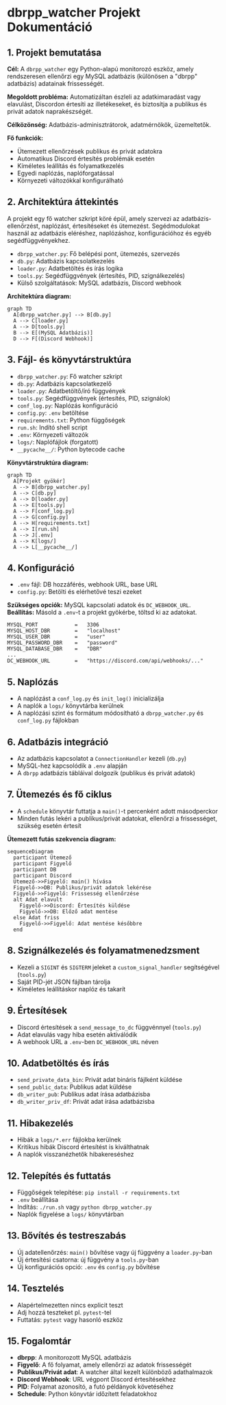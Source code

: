# dbrpp_watcher Projekt Dokumentáció

## 1. Projekt bemutatása

**Cél:** A `dbrpp_watcher` egy Python-alapú monitorozó eszköz, amely rendszeresen ellenőrzi egy MySQL adatbázis (különösen a "dbrpp" adatbázis) adatainak frissességét.

**Megoldott probléma:** Automatizáltan észleli az adatkimaradást vagy elavulást, Discordon értesíti az illetékeseket, és biztosítja a publikus és privát adatok naprakészségét.  

**Célközönség:** Adatbázis-adminisztrátorok, adatmérnökök, üzemeltetők.  

**Fő funkciók:**
- Ütemezett ellenőrzések publikus és privát adatokra
- Automatikus Discord értesítés problémák esetén
- Kíméletes leállítás és folyamatkezelés
- Egyedi naplózás, naplóforgatással
- Környezeti változókkal konfigurálható

## 2. Architektúra áttekintés

A projekt egy fő watcher szkript köré épül, amely szervezi az adatbázis-ellenőrzést, naplózást, értesítéseket és ütemezést. Segédmodulokat használ az adatbázis eléréshez, naplózáshoz, konfigurációhoz és egyéb segédfüggvényekhez.

- `dbrpp_watcher.py`: Fő belépési pont, ütemezés, szervezés
- `db.py`: Adatbázis kapcsolatkezelés
- `loader.py`: Adatbetöltés és írás logika
- `tools.py`: Segédfüggvények (értesítés, PID, szignálkezelés)
- Külső szolgáltatások: MySQL adatbázis, Discord webhook

**Architektúra diagram:**

```mermaid
graph TD
  A[dbrpp_watcher.py] --> B[db.py]
  A --> C[loader.py]
  A --> D[tools.py]
  B --> E[(MySQL Adatbázis)]
  D --> F[(Discord Webhook)]
```

## 3. Fájl- és könyvtárstruktúra

- `dbrpp_watcher.py`: Fő watcher szkript
- `db.py`: Adatbázis kapcsolatkezelő
- `loader.py`: Adatbetöltő/író függvények
- `tools.py`: Segédfüggvények (értesítés, PID, szignálok)
- `conf_log.py`: Naplózás konfiguráció
- `config.py`: `.env` betöltése
- `requirements.txt`: Python függőségek
- `run.sh`: Indító shell script
- `.env`: Környezeti változók
- `logs/`: Naplófájlok (forgatott)
- `__pycache__/`: Python bytecode cache

**Könyvtárstruktúra diagram:**

```mermaid
graph TD
  A[Projekt gyökér]
  A --> B[dbrpp_watcher.py]
  A --> C[db.py]
  A --> D[loader.py]
  A --> E[tools.py]
  A --> F[conf_log.py]
  A --> G[config.py]
  A --> H[requirements.txt]
  A --> I[run.sh]
  A --> J[.env]
  A --> K[logs/]
  A --> L[__pycache__/]
```

## 4. Konfiguráció

- `.env` fájl: DB hozzáférés, webhook URL, base URL
- `config.py`: Betölti és elérhetővé teszi ezeket

**Szükséges opciók:** MySQL kapcsolati adatok és `DC_WEBHOOK_URL`.  
**Beállítás:** Másold a `.env`-t a projekt gyökérbe, töltsd ki az adatokat.

```env
MYSQL_PORT            =   3306
MYSQL_HOST_DBR        =   "localhost"
MYSQL_USER_DBR        =   "user"
MYSQL_PASSWORD_DBR    =   "password"
MYSQL_DATABASE_DBR    =   "DBR"
...
DC_WEBHOOK_URL        =   "https://discord.com/api/webhooks/..."
```

## 5. Naplózás

- A naplózást a `conf_log.py` és `init_log()` inicializálja
- A naplók a `logs/` könyvtárba kerülnek
- A naplózási szint és formátum módosítható a `dbrpp_watcher.py` és `conf_log.py` fájlokban

## 6. Adatbázis integráció

- Az adatbázis kapcsolatot a `ConnectionHandler` kezeli (`db.py`)
- MySQL-hez kapcsolódik a `.env` alapján
- A `dbrpp` adatbázis tábláival dolgozik (publikus és privát adatok)

## 7. Ütemezés és fő ciklus

- A `schedule` könyvtár futtatja a `main()`-t percenként adott másodperckor
- Minden futás lekéri a publikus/privát adatokat, ellenőrzi a frissességet, szükség esetén értesít

**Ütemezett futás szekvencia diagram:**

```mermaid
sequenceDiagram
  participant Ütemező
  participant Figyelő
  participant DB
  participant Discord
  Ütemező->>Figyelő: main() hívása
  Figyelő->>DB: Publikus/privát adatok lekérése
  Figyelő->>Figyelő: Frissesség ellenőrzése
  alt Adat elavult
    Figyelő->>Discord: Értesítés küldése
    Figyelő->>DB: Előző adat mentése
  else Adat friss
    Figyelő->>Figyelő: Adat mentése későbbre
  end
```

## 8. Szignálkezelés és folyamatmenedzsment

- Kezeli a `SIGINT` és `SIGTERM` jeleket a `custom_signal_handler` segítségével (`tools.py`)
- Saját PID-jét JSON fájlban tárolja
- Kíméletes leállításkor naplóz és takarít

## 9. Értesítések

- Discord értesítések a `send_message_to_dc` függvénnyel (`tools.py`)
- Adat elavulás vagy hiba esetén aktiválódik
- A webhook URL a `.env`-ben `DC_WEBHOOK_URL` néven

## 10. Adatbetöltés és írás

- `send_private_data_bin`: Privát adat bináris fájlként küldése
- `send_public_data`: Publikus adat küldése
- `db_writer_pub`: Publikus adat írása adatbázisba
- `db_writer_priv_df`: Privát adat írása adatbázisba

## 11. Hibakezelés

- Hibák a `logs/*.err` fájlokba kerülnek
- Kritikus hibák Discord értesítést is kiválthatnak
- A naplók visszanézhetők hibakereséshez

## 12. Telepítés és futtatás

- Függőségek telepítése: `pip install -r requirements.txt`
- `.env` beállítása
- Indítás: `./run.sh` vagy `python dbrpp_watcher.py`
- Naplók figyelése a `logs/` könyvtárban

## 13. Bővítés és testreszabás

- Új adatellenőrzés: `main()` bővítése vagy új függvény a `loader.py`-ban
- Új értesítési csatorna: új függvény a `tools.py`-ban
- Új konfigurációs opció: `.env` és `config.py` bővítése

## 14. Tesztelés

- Alapértelmezetten nincs explicit teszt
- Adj hozzá teszteket pl. `pytest`-tel
- Futtatás: `pytest` vagy hasonló eszköz

## 15. Fogalomtár

- **dbrpp**: A monitorozott MySQL adatbázis
- **Figyelő**: A fő folyamat, amely ellenőrzi az adatok frissességét
- **Publikus/Privát adat**: A watcher által kezelt különböző adathalmazok
- **Discord Webhook**: URL végpont Discord értesítésekhez
- **PID**: Folyamat azonosító, a futó példányok követéséhez
- **Schedule**: Python könyvtár időzített feladatokhoz